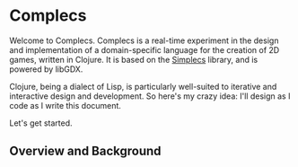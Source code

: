 # Complecs #

Welcome to Complecs.  Complecs is a real-time experiment in the design and implementation of a domain-specific language for the creation of 2D games, written in Clojure.  It is based on the [Simplecs](https://github.com/s-k/simplecs) library, and is powered by libGDX.

Clojure, being a dialect of Lisp, is particularly well-suited to iterative and interactive design and development.  So here's my crazy idea: I'll design as I code as I write this document.

Let's get started.

## Overview and Background ##


